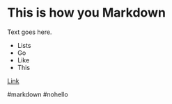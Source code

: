 # This is how you Markdown
Text goes here.

* Lists
* Go
* Like
* This

[Link](https://nohello.com)

#markdown #nohello
